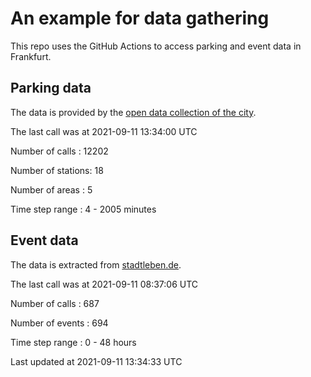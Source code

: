 # An example for data gathering

This repo uses the GitHub Actions to access parking and event data in Frankfurt.

## Parking data
The data is provided by the [open data collection of the city](https://www.offenedaten.frankfurt.de/).

The last call was at 2021-09-11 13:34:00 UTC

Number of calls   : 12202

Number of stations:    18

Number of areas   :     5

Time step range   :     4 -  2005 minutes


## Event data
The data is extracted from [stadtleben.de](https://stadtleben.de/frankfurt/).

The last call was at 2021-09-11 08:37:06 UTC

Number of calls   : 687

Number of events  : 694

Time step range   :   0 -  48 hours


Last updated at 2021-09-11 13:34:33 UTC
